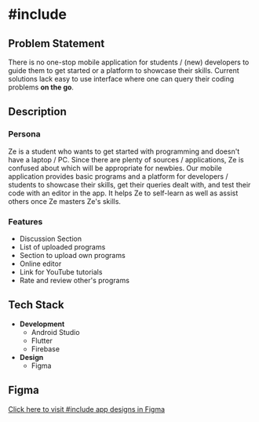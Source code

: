 # #include
## Problem Statement
There is no one-stop mobile application for students / (new) developers to guide them to get started or a platform to showcase their skills. Current solutions lack easy to use interface where one can query their coding problems __on the go__.
## Description
### Persona
Ze is a student who wants to get started with programming and doesn't have a laptop / PC. Since there are plenty of sources / applications, Ze is confused about which will be appropriate for newbies. Our mobile application provides basic programs and a platform for developers / students to showcase their skills, get their queries dealt with, and test their code with an editor in the app. It helps Ze to self-learn as well as assist others once Ze masters Ze's skills.
### Features
* Discussion Section
* List of uploaded programs
* Section to upload own programs
* Online editor
* Link for YouTube tutorials
* Rate and review other's programs
## Tech Stack
* __Development__
    - Android Studio
    - Flutter
    - Firebase
* __Design__
  - Figma
  
## Figma
[Click here to visit #include app designs in Figma](https://www.figma.com/file/I4zxxvl2hCSMTTmEuYmz81/HashInclude?node-id=112%3A638)
